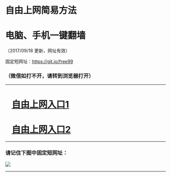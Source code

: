 ﻿# 自由上网简易方法

# 电脑、手机一键翻墙

（2017/09/18 更新，网址有效）

固定短网址：https://git.io/free99

### （微信如打不开，请转到浏览器打开）


***





# &nbsp;&nbsp; <a href="http://ft746025665.fwq-tz1005.info/fwqtz01.html?t=09180017320 " target="_blank">自由上网入口1</a>
# &nbsp;&nbsp; <a href="http://ft2754025698.fwq-tz1006.info/fwqtz02.html?t=09180016951 " target="_blank">自由上网入口2</a>
***

### 请记住下图中固定短网址：

<img src="https://s3-us-west-2.amazonaws.com/fwq-1001/yjfq-20170905okok.png" /> 


***

